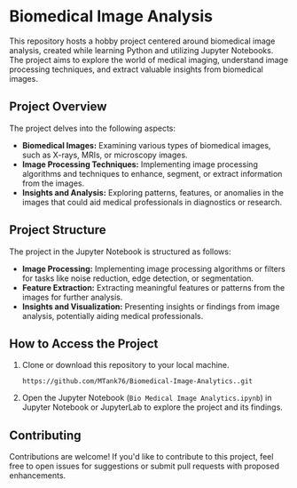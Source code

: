 # Biomedical Image Analysis

This repository hosts a hobby project centered around biomedical image analysis, created while learning Python and utilizing Jupyter Notebooks. The project aims to explore the world of medical imaging, understand image processing techniques, and extract valuable insights from biomedical images.

## Project Overview

The project delves into the following aspects:

- **Biomedical Images:** Examining various types of biomedical images, such as X-rays, MRIs, or microscopy images.
- **Image Processing Techniques:** Implementing image processing algorithms and techniques to enhance, segment, or extract information from the images.
- **Insights and Analysis:** Exploring patterns, features, or anomalies in the images that could aid medical professionals in diagnostics or research.

## Project Structure

The project in the Jupyter Notebook is structured as follows:

- **Image Processing:** Implementing image processing algorithms or filters for tasks like noise reduction, edge detection, or segmentation.
- **Feature Extraction:** Extracting meaningful features or patterns from the images for further analysis.
- **Insights and Visualization:** Presenting insights or findings from image analysis, potentially aiding medical professionals.

## How to Access the Project

1. Clone or download this repository to your local machine.
   ```
   https://github.com/MTank76/Biomedical-Image-Analytics..git
   ```
3. Open the Jupyter Notebook (`Bio Medical Image Analytics.ipynb`) in Jupyter Notebook or JupyterLab to explore the project and its findings.
   
## Contributing

Contributions are welcome! If you'd like to contribute to this project, feel free to open issues for suggestions or submit pull requests with proposed enhancements.


